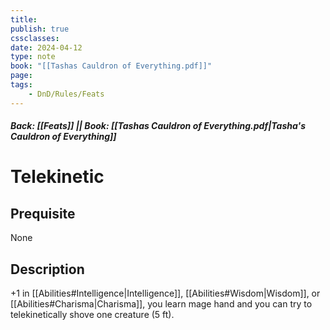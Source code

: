 ```yaml
---
title:
publish: true
cssclasses:
date: 2024-04-12
type: note
book: "[[Tashas Cauldron of Everything.pdf]]"
page: 
tags:
    - DnD/Rules/Feats
---
```


##### Back: [[Feats]] || Book: [[Tashas Cauldron of Everything.pdf|Tasha's Cauldron of Everything]]

# Telekinetic


## Prequisite 
None

## Description
+1 in [[Abilities#Intelligence|Intelligence]], [[Abilities#Wisdom|Wisdom]], or [[Abilities#Charisma|Charisma]], you learn mage hand and you can try to telekinetically shove one creature (5 ft).